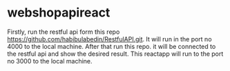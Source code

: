 # webshopapireact
Firstly, run the restful api form this repo https://github.com/habibulabedin/RestfulAPI.git.
It will run in the port no 4000 to the local machine. 
After that run this repo. it will be connected to the restful api and show the desired result. This reactapp will run to the port no 3000 to the local machine. 
